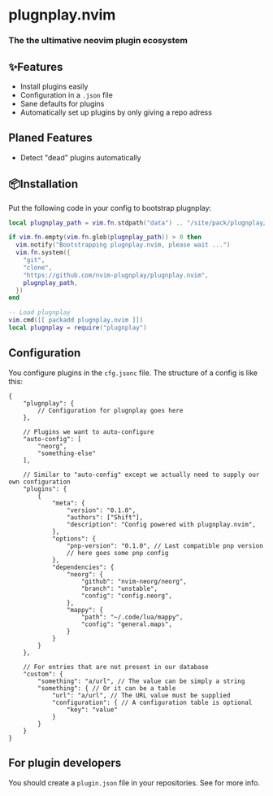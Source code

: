 # plugnplay.nvim
### The the ultimative neovim plugin ecosystem

## ✨Features 
- Install plugins easily
- Configuration in a `.json` file
- Sane defaults for plugins
- Automatically set up plugins by only giving a repo adress

## Planed Features
- Detect "dead" plugins automatically


## 📦Installation

Put the following code in your config to bootstrap plugnplay:
```lua
local plugnplay_path = vim.fn.stdpath("data") .. "/site/pack/plugnplay/opt/plugnplay.nvim"

if vim.fn.empty(vim.fn.glob(plugnplay_path)) > 0 then
  vim.notify("Bootstrapping plugnplay.nvim, please wait ...")
  vim.fn.system({
    "git",
    "clone",
    "https://github.com/nvim-plugnplay/plugnplay.nvim",
    plugnplay_path,
  })
end

-- Load plugnplay
vim.cmd([[ packadd plugnplay.nvim ]])
local plugnplay = require("plugnplay")
```

## Configuration
You configure plugins in the `cfg.jsonc` file.
The structure of a config is like this:

```jsonc
{
    "plugnplay": {
        // Configuration for plugnplay goes here
    },
    
    // Plugins we want to auto-configure
    "auto-config": [
        "neorg",
        "something-else"
    ],

    // Similar to "auto-config" except we actually need to supply our own configuration
    "plugins": {
        {
            "meta": {
                "version": "0.1.0",
                "authors": ["Shift"],
                "description": "Config powered with plugnplay.nvim",
            },
            "options": {
                "pnp-version": "0.1.0", // Last compatible pnp version
                // here goes some pnp config
            },
            "dependencies": {
                "neorg": {
                    "github": "nvim-neorg/neorg",
                    "branch": "unstable",
                    "config": "config.neorg",
                },
                "mappy": {
                    "path": "~/.code/lua/mappy",
                    "config": "general.maps",
                }
            }
        }
    },

    // For entries that are not present in our database
    "custom": {
        "something": "a/url", // The value can be simply a string
        "something": { // Or it can be a table
            "url": "a/url", // The URL value must be supplied
            "configuration": { // A configuration table is optional
                "key": "value"
            }
        }
    }
}
```

## For plugin developers
You should create a `plugin.json` file in your repositories.
See <link to correct lines in specs.norg> for more info.
